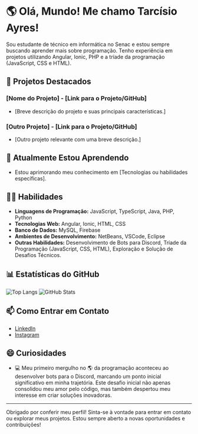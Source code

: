 # 🌎 Olá, Mundo! Me chamo Tarcísio Ayres!

Sou estudante de técnico em informática no Senac e estou sempre buscando aprender mais sobre programação. Tenho experiência em projetos utilizando Angular, Ionic, PHP e a tríade da programação (JavaScript, CSS e HTML).


## 🚀 Projetos Destacados

### [Nome do Projeto] - [Link para o Projeto/GitHub]
- [Breve descrição do projeto e suas principais características.]

### [Outro Projeto] - [Link para o Projeto/GitHub]
- [Outro projeto relevante com uma breve descrição.]

## 🌱 Atualmente Estou Aprendendo

- Estou aprimorando meu conhecimento em [Tecnologias ou habilidades específicas].

## 👨‍💻 Habilidades

- **Linguagens de Programação:** JavaScript, TypeScript, Java, PHP, Python
- **Tecnologias Web:** Angular, Ionic, HTML, CSS
- **Banco de Dados:** MySQL, Firebase
- **Ambientes de Desenvolvimento:** NetBeans, VSCode, Eclipse
- **Outras Habilidades:** Desenvolvimento de Bots para Discord, Tríade da Programação (JavaScript, CSS, HTML), Exploração e Solução de Desafios Técnicos.

## 📊 Estatísticas do GitHub

<div>
  <a>
    <img align="center" src="https://github-readme-stats.vercel.app/api/top-langs/?username=serya012&layout=compact&langs_count=6&hide=html,css" alt="Top Langs" />
  </a>
  
  <a>
    <img align="center" src="https://github-readme-stats.vercel.app/api?username=serya012&show_icons=true&theme=radical" alt="GitHub Stats" />
  </a>
</div>

## 📫 Como Entrar em Contato

- [LinkedIn](https://www.linkedin.com/in/tarcisio-ayres012/)
- [Instagram](https://www.instagram.com/serya.012/)

## 😄 Curiosidades

- 💻 Meu primeiro mergulho no 🌎 da programação aconteceu ao desenvolver bots para o Discord, marcando um ponto inicial significativo em minha trajetória. Este desafio inicial não apenas consolidou meu amor pelo código, mas também despertou meu interesse em criar soluções inovadoras.

---

Obrigado por conferir meu perfil! Sinta-se à vontade para entrar em contato ou explorar meus projetos. Estou sempre aberto a novas oportunidades e contribuições!
